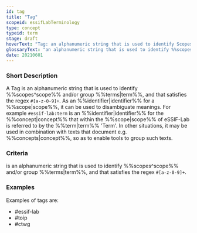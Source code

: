 ```yaml
---
id: tag
title: "Tag"
scopeid: essifLabTerminology
type: concept
typeid: term
stage: draft
hoverText: "Tag: an alphanumeric string that is used to identify Scopes and/or group Terms, and that satisfies the regex `#[a-z-0-9]+`."
glossaryText: "an alphanumeric string that is used to identify %%scopes^scope%% and/or group %%terms^term%%, and that satisfies the regex `#[a-z-0-9]+`."
date: 20210601
---
```


### Short Description
A Tag is an alphanumeric string that is used to identify %%scopes^scope%% and/or group %%terms|term%%, and that satisfies the regex `#[a-z-0-9]+`. As an %%identifier|identifier%% for a %%scope|scope%%, it can be used to disambiguate meanings. For example `#essif-lab:term` is an %%identifier|identifier%% for the %%concept|concept%% that within the %%scope|scope%% of eSSIF-Lab is referred to by the %%term|term%% 'Term'. In other situations, it may be used in combination with texts that document e.g. %%concepts|concept%%, so as to enable tools to group such texts.

### Criteria
is an alphanumeric string that is used to identify %%scopes^scope%% and/or group %%terms|term%%, and that satisfies the regex `#[a-z-0-9]+`.

### Examples
Examples of tags are:
- #essif-lab
- #toip
- #ctwg
